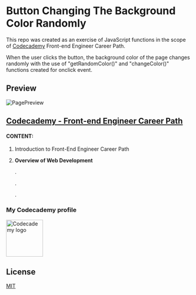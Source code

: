 # Button Changing The Background Color Randomly

This repo was created as an exercise of JavaScript functions in the scope of [Codecademy](https://www.codecademy.com/) Front-end Engineer Career Path.

When the user clicks the button, the background color of the page changes randomly with the use of "getRandomColor()" and "changeColor()" functions created for onclick event.

## Preview

![PagePreview](https://lh3.googleusercontent.com/pw/AMWts8BMqU3FDq_sRy4zwcBWXgFKGZRY91SNC57zNNN9g_HaeXao0Q1kTtBlRByyr6-U_ueNDF1E2MY5S3iSywKFxH7LYKqs9x4rrJht3VxJZ5zGuo46ySEn5YLeCyad3DriRJl09e6VJl-xo8kE-N_Vyvdfeg=w713-h474-no?authuser=0)

## [Codecademy - Front-end Engineer Career Path](https://www.codecademy.com/learn/paths/front-end-engineer-career-path)

#### CONTENT:
1. Introduction to Front-End Engineer Career Path
2. **Overview of Web Development**

    .

    .
    
    .

### My Codecademy profile

<a href="https://www.codecademy.com/profiles/Guerillagi"><img src="https://cdn.simpleicons.org/codecademy/" width="100" alt="Codecademy logo"></a>

## License

[MIT](https://choosealicense.com/licenses/mit/)
